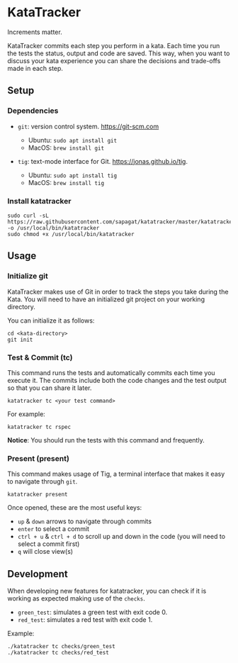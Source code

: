 # KataTracker

Increments matter.

KataTracker commits each step you perform in a kata. Each time you run the tests the status, output and code are saved. This way, when you want to discuss your kata experience you can share the decisions and trade-offs made in each step.

## Setup

### Dependencies

- `git`: version control system. https://git-scm.com
  - Ubuntu: `sudo apt install git`
  - MacOS: `brew install git`

- `tig`: text-mode interface for Git. https://jonas.github.io/tig.
  - Ubuntu: `sudo apt install tig`
  - MacOS: `brew install tig`

### Install katatracker

```
sudo curl -sL https://raw.githubusercontent.com/sapagat/katatracker/master/katatracker -o /usr/local/bin/katatracker
sudo chmod +x /usr/local/bin/katatracker
```

## Usage

### Initialize git

KataTracker makes use of Git in order to track the steps you take during the Kata. You will need to have an initialized git project on your working directory.

You can initialize it as follows:

```
cd <kata-directory>
git init
```

### Test & Commit (tc)

This command runs the tests and automatically commits each time you execute it. The commits  include both the code changes and the test output so that you can share it later.

```
katatracker tc <your test command>
```

For example:

```
katatracker tc rspec
```

**Notice**: You should run the tests with this command and frequently.

### Present (present)

This command makes usage of Tig, a terminal interface that makes it easy to navigate through `git`.

```
katatracker present
```

Once opened, these are the most useful keys:

- `up` & `down` arrows to navigate through commits
- `enter` to select a commit
- `ctrl + u` & `ctrl + d` to scroll up and down in the code (you will need to select a commit first)
- `q` will close view(s)


## Development

When developing new features for katatracker, you can check if it is working as expected making use of the `checks`.

- `green_test`: simulates a green test with exit code 0.
- `red_test`: simulates a red test with exit code 1.

Example:

```
./katatracker tc checks/green_test
./katatracker tc checks/red_test
```
